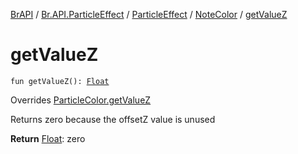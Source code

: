 [BrAPI](../../../index.md) / [Br.API.ParticleEffect](../../index.md) / [ParticleEffect](../index.md) / [NoteColor](index.md) / [getValueZ](./get-value-z.md)

# getValueZ

`fun getValueZ(): `[`Float`](https://kotlinlang.org/api/latest/jvm/stdlib/kotlin/-float/index.html)

Overrides [ParticleColor.getValueZ](../-particle-color/get-value-z.md)

Returns zero because the offsetZ value is unused

**Return**
[Float](https://kotlinlang.org/api/latest/jvm/stdlib/kotlin/-float/index.html): zero

